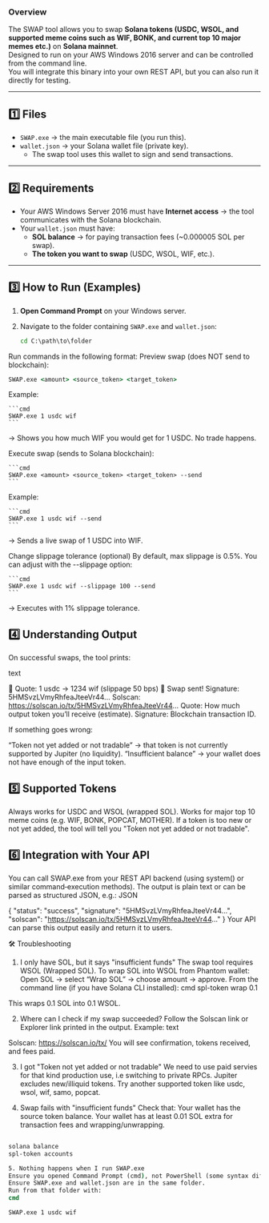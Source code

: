 ### Overview
The SWAP tool allows you to swap **Solana tokens (USDC, WSOL, and supported meme coins such as WIF, BONK, and current top 10 major memes etc.)** on **Solana mainnet**.  
Designed to run on your AWS Windows 2016 server and can be controlled from the command line.  
You will integrate this binary into your own REST API, but you can also run it directly for testing.

---

## 1️⃣ Files
- `SWAP.exe` → the main executable file (you run this).  
- `wallet.json` → your Solana wallet file (private key).  
  - The swap tool uses this wallet to sign and send transactions.  

---

## 2️⃣ Requirements
- Your AWS Windows Server 2016 must have **Internet access** → the tool communicates with the Solana blockchain.  
- Your `wallet.json` must have:  
  - **SOL balance** → for paying transaction fees (~0.000005 SOL per swap).  
  - **The token you want to swap** (USDC, WSOL, WIF, etc.).  

---

## 3️⃣ How to Run (Examples)

1. **Open Command Prompt** on your Windows server.  
2. Navigate to the folder containing `SWAP.exe` and `wallet.json`:  

   ```cmd
   cd C:\path\to\folder
   ```
Run commands in the following format:
Preview swap (does NOT send to blockchain):

  ```cmd
  SWAP.exe <amount> <source_token> <target_token>
```
Example:

    ```cmd
    SWAP.exe 1 usdc wif
    ```
→ Shows you how much WIF you would get for 1 USDC. No trade happens.

Execute swap (sends to Solana blockchain):

    ```cmd
    SWAP.exe <amount> <source_token> <target_token> --send
    ```
    
Example:

    ```cmd
    SWAP.exe 1 usdc wif --send
    ```

→ Sends a live swap of 1 USDC into WIF.

Change slippage tolerance (optional)
By default, max slippage is 0.5%.
You can adjust with the --slippage option:

    ```cmd
    SWAP.exe 1 usdc wif --slippage 100 --send
    ```

→ Executes with 1% slippage tolerance.

## 4️⃣ Understanding Output
On successful swaps, the tool prints:

text

💱 Quote: 1 usdc -> 1234 wif (slippage 50 bps)
🚀 Swap sent!
   Signature: 5HMSvzLVmyRhfeaJteeVr44...
   Solscan:   https://solscan.io/tx/5HMSvzLVmyRhfeaJteeVr44...
Quote: How much output token you’ll receive (estimate).
Signature: Blockchain transaction ID.


If something goes wrong:

“Token not yet added or not tradable” → that token is not currently supported by Jupiter (no liquidity).
“Insufficient balance” → your wallet does not have enough of the input token.

## 5️⃣ Supported Tokens
Always works for USDC and WSOL (wrapped SOL).
Works for major top 10 meme coins (e.g. WIF, BONK, POPCAT, MOTHER).
If a token is too new or not yet added, the tool will tell you "Token not yet added or not tradable".

## 6️⃣ Integration with Your API
You can call SWAP.exe from your REST API backend (using system() or similar command‑execution methods).
The output is plain text or can be parsed as structured JSON, e.g.:
JSON

{
  "status": "success",
  "signature": "5HMSvzLVmyRhfeaJteeVr44...",
  "solscan": "https://solscan.io/tx/5HMSvzLVmyRhfeaJteeVr44..."
}
Your API can parse this output easily and return it to users.

🛠 Troubleshooting

1. I only have SOL, but it says "insufficient funds"
The swap tool requires WSOL (Wrapped SOL).
To wrap SOL into WSOL from Phantom wallet:
Open SOL → select “Wrap SOL” → choose amount → approve.
From the command line (if you have Solana CLI installed):
cmd
spl-token wrap 0.1

This wraps 0.1 SOL into 0.1 WSOL.

2. Where can I check if my swap succeeded?
Follow the Solscan link or Explorer link printed in the output.
Example:
text

Solscan: https://solscan.io/tx/<signature>
You will see confirmation, tokens received, and fees paid.

3. I got "Token not yet added or not tradable"
We need to use paid servies for that kind production use, i.e switching to private RPCs.
Jupiter excludes new/illiquid tokens.
Try another supported token like usdc, wsol, wif, samo, popcat.

4. Swap fails with "insufficient funds"
Check that:
Your wallet has the source token balance.
Your wallet has at least 0.01 SOL extra for transaction fees and wrapping/unwrapping.
```cmd

solana balance
spl-token accounts

5. Nothing happens when I run SWAP.exe
Ensure you opened Command Prompt (cmd), not PowerShell (some syntax differs).
Ensure SWAP.exe and wallet.json are in the same folder.
Run from that folder with:
cmd

SWAP.exe 1 usdc wif
